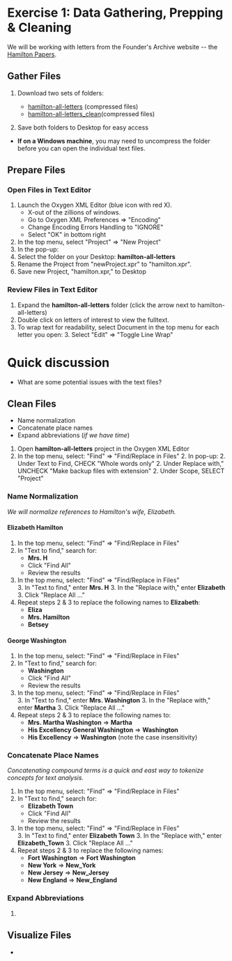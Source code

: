 # Exercise 1: Data Gathering, Prepping & Cleaning

We will be working with letters from the Founder's Archive website -- the [Hamilton Papers](https://founders.archives.gov/search/Project:%22Hamilton%20Papers%22). 

## Gather Files
1. Download two sets of folders: 
    * [hamilton-all-letters](https://github.com/sduke/Collections-As-Data-Voyant/blob/master/hamilton-all-letters.zip) (compressed files)
    * [hamilton-all-letters_clean](https://github.com/sduke/Collections-As-Data-Voyant/blob/master/hamilton-all-letters_clean.zip)(compressed files)

2. Save both folders to Desktop for easy access

* **If on a Windows machine**, you may need to uncompress the folder before you can open the individual text files. 

## Prepare Files
### Open Files in Text Editor 
1. Launch the Oxygen XML Editor (blue icon with red X).
    * X-out of the zillions of windows.
    * Go to Oxygen XML Preferences => "Encoding"
    * Change Encoding Errors Handling to "IGNORE"
    * Select "OK" in bottom right
 2. In the top menu, select "Project" => "New Project"
 3. In the pop-up: 
   3. Select the folder on your Desktop: **hamilton-all-letters** 
   3. Rename the Project from "newProject.xpr" to "hamilton.xpr". 
 4. Save new Project, "hamilton.xpr," to Desktop 
 
 ### Review Files in Text Editor
1. Expand the **hamilton-all-letters** folder (click the arrow next to hamilton-all-letters)
2. Double click on letters of interest to view the fulltext. 
3. To wrap text for readability, select Document in the top menu for each letter you open:
   3. Select "Edit" => "Toggle Line Wrap"

# Quick discussion
* What are some potential issues with the text files?

## Clean Files 
* Name normalization 
* Concatenate place names
* Expand abbreviations (_if we have time_)

1. Open **hamilton-all-letters** project in the Oxygen XML Editor
2. In the top menu, select: "Find" => "Find/Replace in Files" 
   2. In pop-up:
      2. Under Text to Find, CHECK "Whole words only"
      2. Under Replace with," UNCHECK "Make backup files with extension"
      2. Under Scope, SELECT "Project"

### Name Normalization
_We will normalize references to Hamilton's wife, Elizabeth._

#### Elizabeth Hamilton
1. In the top menu, select: "Find" => "Find/Replace in Files"  
2. In "Text to find," search for: 
   * **Mrs. H** 
   * Click "Find All"
   * Review the results
3. In the top menu, select: "Find" => "Find/Replace in Files"  
   3. In "Text to find," enter **Mrs. H**
   3. In the "Replace with," enter **Elizabeth**
   3. Click "Replace All ..."
4. Repeat steps 2 & 3 to replace the following names to **Elizabeth**:
   * **Eliza**
   * **Mrs. Hamilton**
   * **Betsey**

#### George Washington
1. In the top menu, select: "Find" => "Find/Replace in Files"  
2. In "Text to find," search for: 
   * **Washington** 
   * Click "Find All"
   * Review the results
3. In the top menu, select: "Find" => "Find/Replace in Files"  
   3. In "Text to find," enter **Mrs. Washington**
   3. In the "Replace with," enter **Martha**
   3. Click "Replace All ..."
4. Repeat steps 2 & 3 to replace the following names to:
   * **Mrs. Martha Washington** => **Martha**
   * **His Excellency General Washington** => **Washington**
   * **His Excellency** => **Washington** (note the case insensitivity)

### Concatenate Place Names
_Concatenating compound terms is a quick and east way to tokenize concepts for text analysis._

1. In the top menu, select: "Find" => "Find/Replace in Files"  
2. In "Text to find," search for: 
   * **Elizabeth Town**
   * Click "Find All"
   * Review the results
3. In the top menu, select: "Find" => "Find/Replace in Files"  
   3. In "Text to find," enter **Elizabeth Town**
   3. In the "Replace with," enter **Elizabeth_Town**
   3. Click "Replace All ..."
4. Repeat steps 2 & 3 to replace the following names:
   * **Fort Washington** => **Fort Washington**
   * **New York** => **New_York**
   * **New Jersey** => **New_Jersey**
   * **New England** => **New_England**

### Expand Abbreviations
1. 

## Visualize Files 
* 

